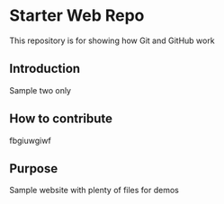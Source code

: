 # Starter Web Repo

This repository is for showing how Git and GitHub work

## Introduction

Sample two only

## How to contribute
fbgiuwgiwf

## Purpose

Sample website with plenty of files for demos